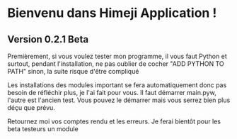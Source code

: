 # Bienvenu dans Himeji Application !
## Version 0.2.1 Beta

Premièrement, si vous voulez tester mon programme, il vous faut Python et surtout, pendant l'installation, ne pas oublier de cocher "ADD PYTHON TO PATH" sinon, la suite risque d'être compliqué

Les installations des modules important se fera automatiquement donc pas besoin de réfléchir plus, je l'ai fait pour vous.
Il faut démarrer main.pyw, l'autre est l'ancien test. Vous pouvez le démarrer mais vous serrez bien plus déçu que prévu.

Retournez moi vos comptes rendu et les erreurs. Je ferai bientôt pour les beta testeurs un module
